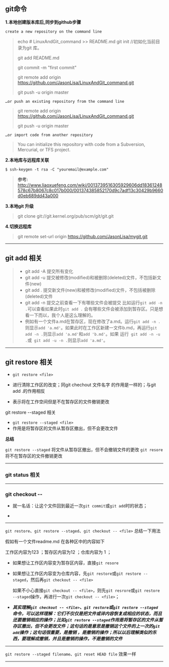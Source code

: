 ## **git命令**

**1.本地创建版本库后,同步到github步骤**

	create a new repository on the command line


>
>echo # LinuxAndGit_command >> README.md
>git init  //初如化当前目录为git 库。
>
>git add README.md
>
>git commit -m "first commit"
>
>git remote add origin https://github.com/JasonLisa/LinuxAndGit_command.git
>
>git push -u origin master

	…or push an existing repository from the command line

>git remote add origin https://github.com/JasonLisa/LinuxAndGit_command.git
>
>git push -u origin master

	…or import code from another repository

>You can initialize this repository with code from a Subversion, Mercurial, or TFS project.

**2.本地库与远程库关联**

	$ ssh-keygen -t rsa -C "youremail@example.com"
>**参考:** <http://www.liaoxuefeng.com/wiki/0013739516305929606dd18361248578c67b8067c8c017b000/001374385852170d9c7adf13c30429b9660d0eb689dd43a000>

**3.本地git 升级**
>git clone git://git.kernel.org/pub/scm/git/git.git

**4.切换远程库**
> git remote set-url origin https://github.com/JasonLisa/mygit.git

------

## **git add 相关**

> - git add -A  提交所有变化
> - git add -u  提交被修改(modified)和被删除(deleted)文件，不包括新文件(new)
> - git add .  提交新文件(new)和被修改(modified)文件，不包括被删除(deleted)文件
> - git add -n 提交之前查看一下有哪些文件会被提交 比如运行`git add -n .`可以查看如果此时`git add .` 会有哪些文件会被添加到暂存区。只是想看一下而以，我个人是这么理解的。
> - 例如有一个文件a.md在暂存区，现在修改了a.md。运行`git add -n .`则显示`add 'a.md'`。如果此时在工作区新建一文件b.md，再运行`git add -n .`则显示`add 'a.md'`和`add 'b.md'`。如果 运行` git add -n -u .`或` git add -u -n .`则显示`add 'a.md'`。

------

## git restore 相关

-  `git restore <file>`

-  进行清除工作区的改变；同git chechout 文件名字    的作用是一样的；与git add .的作用相反

- 表示将在工作空间但是不在暂存区的文件撤销更改



git restore --staged 相关

-  `git restore --staged <file>`
- 作用是将暂存区的文件从暂存区撤出，但不会更改文件

**总结**

`git restore --staged` 将文件从暂存区撤出，但不会撤销文件的更改
`git resore` 将不在暂存区的文件撤销更改



------

### git status 相关

[参考]: https://blog.csdn.net/u013374164/article/details/78831273	"status使用方式"

------

###  git checkout -- <file>

-  就一名话：让这个文件回到最近一次`git commit`或`git add`时的状态；

-   [参考]: https://www.jianshu.com/p/285302d1eb73	"git checkout --<file>真正用法"

------

`git restore`、`git restore --staged`、`git checkout -- <file>` 总结一下用法

假如有一个文件readme.md 在各种区中的内容如下 

工作区内容为123 ；暂存区内容为12 ；仓库内容为 1 ；

- 如果想让工作区内容变为暂存区内容，直接`git resore`

- 如果想让工作区内容变为仓库内容，先`git restore`或`git restore --staged`，然后再`git checkout -- <file>`

    如果不小心直接`git checkout -- <file>`，则先`git resrore`或`git restore --staged`操作，再进行一次`git checkout -- <file>`；

-  ***其实理解`git checkout -- <file>`、`git restore`或`git restore --staged` 命令，可以这样理解：它们不仅仅是把文件或谇内容恢复成相应的状态，而且还要撤销相应的操作；比如`git restore --staged`作用是将暂存区的文件从暂存区撤出，但不会更改文件；这句话的是意思是撤销这个文件的上一次的`git add`操作；这句话很重要，是撤销 ，是撤销的操作；所以以后理解类似的东西，要理解成撤销，并且是撤销的操作，不是撤销的文件***

------

`git restore --staged filename`、`git reset HEAD file` 效果一样

------

